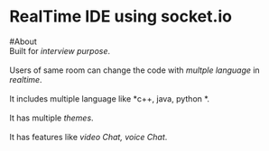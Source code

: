 
# RealTime IDE using socket.io
#About
<br>Built for *interview purpose*.</br>
<br>Users of same room can change the code with *multple language* in *realtime*.</br>
<br>It includes multiple language like *c++, java, python *.</br>
<br>It has multiple *themes*.</br>
<br>It has features like *video Chat, voice Chat*.</br>



